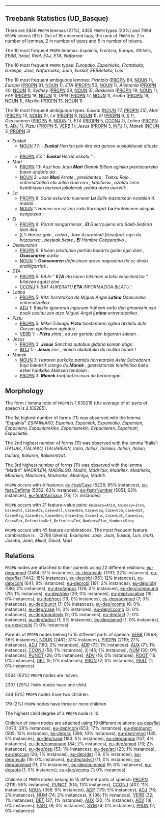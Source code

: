 

--------------------------------------------------------------------------------

## Treebank Statistics (UD_Basque)

There are 2846 `PROPN` lemmas (27%), 4355 `PROPN` types (20%) and 7994 `PROPN` tokens (8%).
Out of 16 observed tags, the rank of `PROPN` is: 2 in number of lemmas, 2 in number of types and 5 in number of tokens.

The 10 most frequent `PROPN` lemmas: <em>Espainia, Frantzia, Europa, Athletic, EEBB, Israel, Real, EAJ, ETA, Nafarroa</em>

The 10 most frequent `PROPN` types:  <em>Europako, Espainiako, Frantziako, Israelgo, Jose, Nafarroako, Juan, Euskal, EEBBetako, Luis</em>

The 10 most frequent ambiguous lemmas: <em>Frantzia</em> ([PROPN]() 84, [NOUN]() 1), <em>Europa</em> ([PROPN]() 81, [NOUN]() 1), <em>ETA</em> ([PROPN]() 50, [NOUN]() 1), <em>Alemania</em> ([PROPN]() 40, [NOUN]() 1), <em>Sydney</em> ([PROPN]() 28, [NOUN]() 3), <em>Baskonia</em> ([PROPN]() 19, [NOUN]() 1), <em>EAE</em> ([PROPN]() 18, [NOUN]() 1), <em>UPN</em> ([PROPN]() 17, [NOUN]() 1), <em>Araba</em> ([PROPN]() 16, [NOUN]() 1), <em>Mexiko</em> ([PROPN]() 13, [NOUN]() 1)

The 10 most frequent ambiguous types:  <em>Euskal</em> ([NOUN]() 77, [PROPN]() 25), <em>Mari</em> ([PROPN]() 13, [NOUN]() 2), <em>La</em> ([PROPN]() 8, [NOUN]() 1), <em>El</em> ([PROPN]() 6, [X]() 1), <em>Osasunaren</em> ([PROPN]() 6, [NOUN]() 1), <em>ETA</em> ([PROPN]() 5, [CCONJ]() 1), <em>Lotina</em> ([PROPN]() 5, [ADJ]() 1), <em>Piztu</em> ([PROPN]() 5, [VERB]() 1), <em>Jesus</em> ([PROPN]() 3, [INTJ]() 1), <em>Manek</em> ([NOUN]() 3, [PROPN]() 3)


* <em>Euskal</em>
  * [NOUN]() 77: <em>- <b>Euskal</b> Herrian jaio dira eta guraso euskaldunak dituzte .</em>
  * [PROPN]() 25: <em>" <b>Euskal</b> Herria askatu " .</em>
* <em>Mari</em>
  * [PROPN]() 13: <em>Auzi hau Juan <b>Mari</b> Olanok Bilbon eginiko prentsaurreko baten ondorio da .</em>
  * [NOUN]() 2: <em>Jose <b>Mari</b> Arrate , presidentea , Txetxu Rojo , entrenatzailea eta Julen Guerrero , kapitaina , azaldu ziren hedabideen aurrean jokalariak zelaira atera aurretik .</em>
* <em>La</em>
  * [PROPN]() 8: <em>Saria eskuratu nuenean <b>La</b> Salle ikastetxean nenbilen 4. mailan .</em>
  * [NOUN]() 1: <em>Hemen ere ez zen zaila Iturriagak <b>La</b> Fontaineren alegiak ezagutzea :</em>
* <em>El</em>
  * [PROPN]() 6: <em>Porrot mingarrienak , <b>El</b> Guerroujena eta Saidi-Siefena izan dira .</em>
  * [X]() 1: <em>Horiez gain , ordea , Joxe Azurmendi filosofoak egin du hitzaurrea , besteak beste , <b>El</b> Hombre Cooperativo .</em>
* <em>Osasunaren</em>
  * [PROPN]() 6: <em>Etxean jokaturiko partidu bakarra galdu egin dute , <b>Osasunaren</b> aurka .</em>
  * [NOUN]() 1: <em><b>Osasunaren</b> definizioen arazo nagusiena da ez direla erabilgarriak .</em>
* <em>ETA</em>
  * [PROPN]() 5: <em>EAJri " <b>ETA</b> eta haren biktimen arteko ekidistantzia " bilatzea egotzi zion .</em>
  * [CCONJ]() 1: <em>BAT AUKERATU <b>ETA</b> INFORMAZIOA BILATU :</em>
* <em>Lotina</em>
  * [PROPN]() 5: <em>Iritzi horretakoa da Miguel Angel <b>Lotina</b> Osasunako entrenatzailea .</em>
  * [ADJ]() 1: <em>Balizko igoeraren inguruan Iruñean sortu den giroarekin oso pozik azaldu zen atzo Miguel Angel <b>Lotina</b> entrenatzailea .</em>
* <em>Piztu</em>
  * [PROPN]() 5: <em>Mikel Zuluaga <b>Piztu</b> txostenaren egilea atxilotu dute Garzon epailearen aginduz .</em>
  * [VERB]() 1: <em>- <b>Piztu</b> zinta , ea zer gertatu den bigarren saioan .</em>
* <em>Jesus</em>
  * [PROPN]() 3: <em><b>Jesus</b> Sanchez autobus gidaria koman dago .</em>
  * [INTJ]() 1: <em>- <b>Jesus</b> ene , nirekin akabatuko du mutiko honek !</em>
* <em>Manek</em>
  * [NOUN]() 3: <em>Haroren aurkako partidu horretarako Asier Salcedoren baja bakarrik izango du <b>Manek</b> , gasteiztarrak tendinitisa baitu ezker hankako Akilesen tendoian .</em>
  * [PROPN]() 3: <em><b>Manek</b> konfiantza osoa du berarengan .</em>

## Morphology

The form / lemma ratio of `PROPN` is 1.530218 (the average of all parts of speech is 2.106285).

The 1st highest number of forms (11) was observed with the lemma “Espainia”: <em>ESPAINIAKO, Espainia, Espainiak, Espainiako, Espainian, Espainiara, Espainiarekiko, Espainiarekin, Espainiaren, Espainiari, Espainiatik</em>.

The 2nd highest number of forms (11) was observed with the lemma “Italia”: <em>ITALIAK, ITALIAKO, ITALIAREKIN, Italia, Italiak, Italiako, Italian, Italian, Italiara, Italiaren, Italiarentzat</em>.

The 3rd highest number of forms (11) was observed with the lemma “Madril”: <em>MADRILEN, MADRILGO, Madril, Madrildik, Madrilek, Madrileko, Madrilen, Madrilera, Madriletik, Madrilgo, Madrili</em>.

`PROPN` occurs with 4 features: [eu-feat/Case]() (5226; 65% instances), [eu-feat/Definite]() (5052; 63% instances), [eu-feat/Number]() (5051; 63% instances), [eu-feat/Animacy]() (78; 1% instances)

`PROPN` occurs with 21 feature-value pairs: `Animacy=Anim`, `Animacy=Inan`, `Case=Abl`, `Case=Abs`, `Case=All`, `Case=Ben`, `Case=Cau`, `Case=Com`, `Case=Dat`, `Case=Erg`, `Case=Ess`, `Case=Gen`, `Case=Ine`, `Case=Ins`, `Case=Lat`, `Case=Loc`, `Case=Par`, `Definite=Def`, `Definite=Ind`, `Number=Plur`, `Number=Sing`

`PROPN` occurs with 45 feature combinations.
The most frequent feature combination is `_` (2766 tokens).
Examples: <em>Jose, Juan, Euskal, Luis, Iñaki, Joseba, Jean, Mikel, David, Mari</em>


## Relations

`PROPN` nodes are attached to their parents using 22 different relations: [eu-dep/nmod]() (2484; 31% instances), [eu-dep/nsubj]() (1797; 22% instances), [eu-dep/flat]() (1442; 18% instances), [eu-dep/obl]() (961; 12% instances), [eu-dep/conj]() (641; 8% instances), [eu-dep/obj]() (191; 2% instances), [eu-dep/iobj]() (186; 2% instances), [eu-dep/appos]() (126; 2% instances), [eu-dep/compound]() (70; 1% instances), [eu-dep/dep]() (29; 0% instances), [eu-dep/vocative]() (19; 0% instances), [eu-dep/root]() (16; 0% instances), [eu-dep/advmod]() (7; 0% instances), [eu-dep/punct]() (7; 0% instances), [eu-dep/xcomp]() (6; 0% instances), [eu-dep/case]() (4; 0% instances), [eu-dep/ccomp]() (2; 0% instances), [eu-dep/parataxis]() (2; 0% instances), [eu-dep/acl]() (1; 0% instances), [eu-dep/advcl]() (1; 0% instances), [eu-dep/amod]() (1; 0% instances), [eu-dep/csubj]() (1; 0% instances)

Parents of `PROPN` nodes belong to 15 different parts of speech: [VERB]() (2868; 36% instances), [NOUN]() (2482; 31% instances), [PROPN]() (2119; 27% instances), [ADJ]() (180; 2% instances), [ADP]() (73; 1% instances), [AUX]() (71; 1% instances), [CCONJ]() (58; 1% instances), [X]() (45; 1% instances), [NUM]() (30; 0% instances), [PUNCT]() (28; 0% instances), [ADV]() (16; 0% instances), [ROOT]() (16; 0% instances), [DET]() (5; 0% instances), [PRON]() (2; 0% instances), [PART]() (1; 0% instances)

5064 (63%) `PROPN` nodes are leaves.

2307 (29%) `PROPN` nodes have one child.

444 (6%) `PROPN` nodes have two children.

179 (2%) `PROPN` nodes have three or more children.

The highest child degree of a `PROPN` node is 10.

Children of `PROPN` nodes are attached using 19 different relations: [eu-dep/flat]() (1473; 38% instances), [eu-dep/conj]() (653; 17% instances), [eu-dep/punct]() (505; 13% instances), [eu-dep/cc]() (396; 10% instances), [eu-dep/nmod]() (185; 5% instances), [eu-dep/case]() (183; 5% instances), [eu-dep/appos]() (157; 4% instances), [eu-dep/compound]() (84; 2% instances), [eu-dep/amod]() (73; 2% instances), [eu-dep/dep]() (53; 1% instances), [eu-dep/acl]() (23; 1% instances), [eu-dep/cop]() (20; 1% instances), [eu-dep/det]() (18; 0% instances), [eu-dep/nsubj]() (16; 0% instances), [eu-dep/advcl]() (11; 0% instances), [eu-dep/advmod]() (11; 0% instances), [eu-dep/nummod]() (9; 0% instances), [eu-dep/obj]() (1; 0% instances), [eu-dep/xcomp]() (1; 0% instances)

Children of `PROPN` nodes belong to 15 different parts of speech: [PROPN]() (2119; 55% instances), [PUNCT]() (514; 13% instances), [CCONJ]() (407; 11% instances), [NOUN]() (356; 9% instances), [ADP]() (179; 5% instances), [ADJ]() (76; 2% instances), [NUM]() (74; 2% instances), [X]() (36; 1% instances), [VERB]() (32; 1% instances), [DET]() (27; 1% instances), [AUX]() (20; 1% instances), [ADV]() (18; 0% instances), [PART]() (8; 0% instances), [SYM]() (4; 0% instances), [PRON]() (2; 0% instances)

